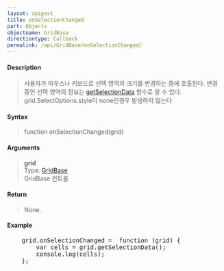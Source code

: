 ```yaml
---
layout: apipost
title: onSelectionChanged
part: Objects
objectname: GridBase
directiontype: Callback
permalink: /api/GridBase/onSelectionChanged/
---
```



#### Description

> 사용자가 마우스나 키보드로 선택 영역의 크기를 변경하는 중에 호출된다. 변경 중인 선택 영역의 정보는 [getSelectionData](/api/GridBase/getSelectionData/) 함수로 알 수 있다.  
> grid.SelectOptions.style이 none인경우 발생하지 않는다  

#### Syntax

> function onSelectionChanged(grid)  

#### Arguments

> **grid**  
> Type: [GridBase](/api/GridBase/)  
> GridBase 컨트롤  

#### Return

> None.  

#### Example

<pre class="prettyprint">
    grid.onSelectionChanged =  function (grid) {
        var cells = grid.getSelectionData();
        console.log(cells);  
    };
</pre>

